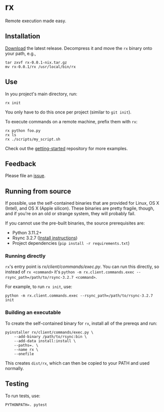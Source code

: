 # rx

Remote execution made easy.

## Installation

[Download](https://github.com/run-rx/rx/downloads) the latest release.
Decompress it and move the `rx` binary onto your path, e.g.,

    tar zxvf rx-0.0.1-nix.tar.gz
    mv rx-0.0.1/rx /usr/local/bin/rx

## Use

In you project's main directory, run:

```
rx init
```

You only have to do this once per project (similar to `git init`).

To execute commands on a remote machine, prefix them with `rx`:

```
rx python foo.py
rx ls
rx ./scripts/my_script.sh
```

Check out the [getting-started](https://github.com/run-rx/getting-started) repository for more examples.

## Feedback

Please file an [issue](https://github.com/run-rx/rx/issues).

## Running from source

If possible, use the self-contained binaries that are provided for Linux, OS X
(Intel), and OS X (Apple silicon). These binaries are pretty fragile, though,
and if you're on an old or strange system, they will probably fail.

If you cannot use the pre-built binaries, the source prerequisites are:

* Python 3.11.2+
* Rsync 3.2.7 ([Install instructions](https://github.com/WayneD/rsync/blob/master/INSTALL.md))
* Project dependencies (`pip install -r requirements.txt`)

### Running directly

`rx`'s entry point is _rx/client/commands/exec.py_. You can
run this directly, so instead of `rx <command>` it's `python -m rx.client.commands.exec --rsync_path=/path/to/rsync-3.2.7 <command>`.

For example, to run `rx init`, use:

    python -m rx.client.commands.exec --rsync_path=/path/to/rsync-3.2.7 init

### Building an executable

To create the self-contained binary for `rx`, install all of the prereqs and
run:

    pyinstaller rx/client/commands/exec.py \
        --add-binary /path/to/rsync:bin \
        --add-data install:install \
        --paths=. \
        --name rx \
        --onefile

This creates `dist/rx`, which can then be copied to your PATH and used normally.

## Testing

To run tests, use:

```
PYTHONPATH=. pytest
```
